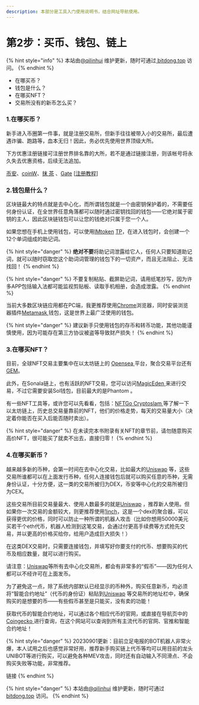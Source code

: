 ```yaml
---
description: 本部分是工具入门使用说明书，结合网址导航使用。
---
```


# 第2步：买币、钱包、链上

{% hint style="info" %}
本站由[@qilinhui](https://twitter.com/qilinhui) 维护更新，随时可通过[ bitdong.top](https://z-dong-ge.gitbook.io/copy-of-bi-quan-bai-bao-shu-qi-lin-hui) 访问。
{% endhint %}

* 在哪买币？
* 钱包是什么？
* 在哪买NFT？
* 交易所没有的新币怎么买？

### 1.在哪买币？ <a href="#id-1.-zai-na-mai-bi" id="id-1.-zai-na-mai-bi"></a>

新手进入币圈第一件事，就是注册交易所，但新手往往被带入小的交易所，最后遭遇诈骗、跑路等，血本无归！因此，务必优先使用世界顶级大所。

下方优惠注册链接可注册世界排名靠的大所，若不是通过链接注册，则该帐号将永久失去优惠资格，后续无法追加。

[币安](https://accounts.suitechsui.io/register?ref=98260826)、[coinW](https://www.coinw.com/front/invitePublicity?r=PXYVT79D\&language=zh\_TW)、[抹 茶](https://www.mexc.com/register?inviteCode=12CtyJ) 、[Gate](https://www.gate.io/signup/AgIWXV5Z?ref\_type=103) \[[注册教程](di-1-bu-jiao-yi-suo-zhu-ce.md)]

### 2.钱包是什么？ <a href="#id-2.-qian-bao-shi-shi-mo" id="id-2.-qian-bao-shi-shi-mo"></a>

区块链最大的特点就是去中心化，而所谓钱包就是一个由密钥保护着的，不需要任何身份认证，在全世界任意角落都可以随时通过密钥找回的钱包——它绝对属于密钥的主人，因此区块链钱包可以让您的钱绝对只属于您一个人。

如果您想在手机上使用钱包，可以使用[IMtoken](https://token.im/) [TP](https://www.tokenpocket.pro/)，在进入钱包时，会创建一个12个单词组成的助记词。

{% hint style="danger" %}
**绝对不要**将助记词泄露给它人，任何人只要知道助记词，就可以随时窃取您这个助词词管理的钱包下的一切资产，而且无法阻止、无法找回！
{% endhint %}

{% hint style="danger" %}
不要复制粘贴、截屏助记词，请用纸笔抄写，因为许多APP包括输入法都可能监视剪贴板、读取手机相册，会造成泄露。
{% endhint %}

当前大多数区块链应用都在PC端，我更推荐使用[Chrome](https://www.google.com/chrome/)浏览器，同时安装浏览器插件[Metamask ](https://metamask.io/)钱包，这是世界上最广泛使用的钱包。

{% hint style="danger" %}
建议新手只使用钱包的存币和转币功能，其他功能谨慎使用，因为可能存在第三方协议被盗等导致财产损失！
{% endhint %}

### 3.在哪买NFT？ <a href="#id-3.-zai-na-mai-nft" id="id-3.-zai-na-mai-nft"></a>

目前，全球NFT交易主要集中在以太坊链上的 [Opensea ](https://opensea.io/)平台，聚合交易平台还有[GEM](https://www.gem.xyz/)。

此外，在Sonala链上，也有活跃的NFT交易，您可以访问[MagicEden ](https://magiceden.io/)来进行交易，不过它需要安装Sol钱包，目前最大的是Phantom 。

有一些NFT工具等，或许您可以先看看，包括：[NFTGo ](https://nftgo.io/whale-tracking/trade)[Cryptoslam ](https://cryptoslam.io/)等了解一下以太坊链上，历史总交易量靠前的NFT，他们的价格走势，每天的交易量大小（决定着你能否在买入后能否随时卖出）。

{% hint style="danger" %}
在未读完本书附录有关NFT的章节前，请勿随意购买高价NFT，很可能买了就卖不出去，直接归零！
{% endhint %}

### 4.在哪买新币？ <a href="#id-4.-zai-na-mai-xin-bi" id="id-4.-zai-na-mai-xin-bi"></a>

越来越多新的币种，会第一时间在去中心化交易，比如最大的[Uniswap](https://uniswap.org/) 等，这些交易所谁都可以在上面发行币种，任何人连接钱包后就可以购买任意的币种，无需身份认证，十分方便，这一类的交易所被归为DEX，币安等中心化的交易所被归为CEX。

这些交易所目前交易量最大、使用人数最多的就是[Uniswap](https://uniswap.org/) ，推荐新人使用。但如果你一次交易的金额较大，则更推荐使用[1inch](https://app.1inch.io/)，这是一个dex的聚合器，可以获得更优的价格，同时可以防止一种所谓的机器人攻击（比如你想用50000美元买若干个eth代币，机器人检测到这笔交易，会通过付更高手续费等方式抢先交易，并以更高的价格买给你，给用户造成巨大损失！）

在这类DEX交易时，只需要连接钱包，并填写好你要支付的代币、想要购买的代币及相应数量，就可以进行购买。

请注意：[Uniswap](https://uniswap.org/)等所有去中心化交易所，都会有非常多的“假币”——因为任何人都可以不经许可在上面发币。

为了避免这一点，除了系统内部默认已经显示的币种外，购买任意新币，均必须将“智能合约地址”（代币的身份证）粘贴到[Uniswap](https://uniswap.org/) 等交易所的地址栏中，确保购买的是想要的币——有些假币甚至是只能买，没有卖的功能！

获取代币的智能合约地址，可以通过各个相应代币的官网，或直接在导航页中的 [Coingecko ](https://www.coingecko.com/zh)进行查询，在这个网站可以查询到所有主流代币的官网、官推和智能合约地址！

{% hint style="danger" %}
20230901更新：目前立足电报的BOT机器人非常火爆，本人试用之后也感觉非常好用，推荐新手购买链上代币等均可以用目前的龙头UNIBOT等进行购买，可以避免各种MEV攻击，同时还有自动输入不同滑点、不会购买失败等功能，非常推荐。

链接
{% endhint %}

{% hint style="danger" %}
本站由[@qilinhui](https://twitter.com/qilinhui) 维护更新，随时可通过[ bitdong.top](https://z-dong-ge.gitbook.io/copy-of-bi-quan-bai-bao-shu-qi-lin-hui) 访问。
{% endhint %}
